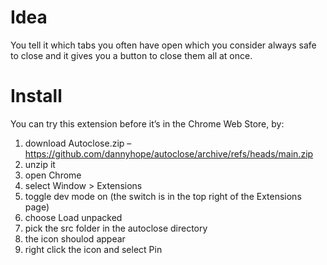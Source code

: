 # Idea

You tell it which tabs you often have open which you consider always safe to close and it gives you a button to close them all at once.

# Install

You can try this extension before it’s in the Chrome Web Store, by:
 1. download Autoclose.zip – https://github.com/dannyhope/autoclose/archive/refs/heads/main.zip
 2. unzip it
 3. open Chrome
 4. select Window > Extensions
 5. toggle dev mode on (the switch is in the top right of the Extensions page)
 6. choose Load unpacked
 7. pick the src folder in the autoclose directory
 8. the icon shoulod appear
 9. right click the icon and select Pin
